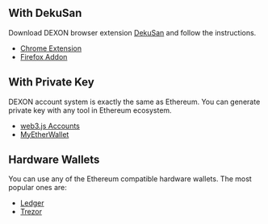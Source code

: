 ## With DekuSan
Download DEXON browser extension [DekuSan](https://github.com/dexon-foundation/dekusan) and follow the instructions.  
- [Chrome Extension](https://chrome.google.com/webstore/detail/dekusan/anlicggbddjeebblaidciapponbpegoj)  
- [Firefox Addon](https://addons.mozilla.org/en-US/firefox/addon/dekusan/)  

## With Private Key
DEXON account system is exactly the same as Ethereum. You can generate private key with any tool in Ethereum ecosystem.
- [web3.js Accounts](https://web3js.readthedocs.io/en/1.0/web3-eth-accounts.html)
- [MyEtherWallet](https://www.myetherwallet.com)

## Hardware Wallets
You can use any of the Ethereum compatible hardware wallets. The most popular ones are:
- [Ledger](https://www.ledger.com/products/ledger-nano-s)
- [Trezor](https://trezor.io/)